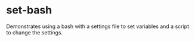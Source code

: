 # set-bash
Demonstrates using a bash with a settings file to set variables and a script to change the settings.
